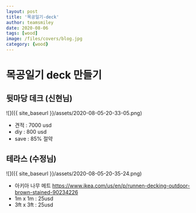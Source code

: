 ```yaml
---
layout: post
title: '목공일기-deck' 
author: teamsmiley
date: 2020-08-06
tags: [wood]
image: /files/covers/blog.jpg
category: {wood}
---
```


# 목공일기 deck 만들기 

##  뒷마당 데크 (신현님)

![]({{ site_baseurl }}/assets/2020-08-05-20-33-05.png)

* 견적 : 7000 usd
* diy : 800 usd 
* save : 85% 절약

## 테라스 (수정님)

![]({{ site_baseurl }}/assets/2020-08-05-20-35-24.png)

* 아키아 나무 메트 <https://www.ikea.com/us/en/p/runnen-decking-outdoor-brown-stained-90234226>
* 1m x 1m : 25usd
* 3ft x 3ft : 25usd



